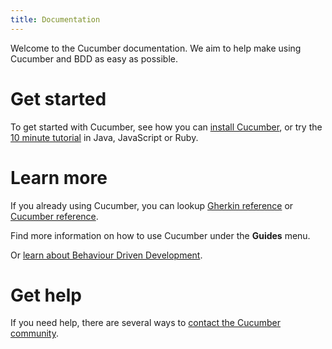 ```yaml
---
title: Documentation
---
```


Welcome to the Cucumber documentation. We aim to help make using Cucumber and BDD as easy as possible.

# Get started
To get started with Cucumber, see how you can [install Cucumber](/installation),
or try the [10 minute tutorial](/10-minute-tutorial/) in Java, JavaScript or Ruby.

# Learn more

If you already using Cucumber, you can lookup [Gherkin reference](/gherkin) or [Cucumber reference](/cucumber).

Find more information on how to use Cucumber under the **Guides** menu.

Or [learn about Behaviour Driven Development](/bdd).

# Get help

If you need help, there are several ways to [contact the Cucumber community](/community/get-in-touch).
